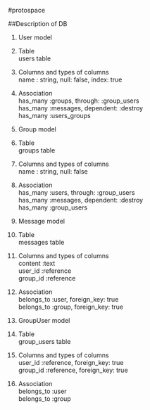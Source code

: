 #protospace

##Description of DB

1. User model  
     
  1. Table  
    users table  
     
  2. Columns and types of columns  
    name : string, null: false, index: true  
    
  3. Association    
    has\_many :groups, through: :group\_users  
    has\_many :messages, dependent: :destroy  
    has\_many :users_groups  
      
2. Group model  
    
  1. Table  
    groups table  
    
  2. Columns and types of columns  
      name : string, null: false
    
  3. Association  
    has\_many :users, through: :group\_users  
    has\_many :messages, dependent: :destroy  
    has\_many :group\_users
      
3. Message model  
    
  1. Table  
    messages table  
    
  2. Columns and types of columns  
    content   :text  
    user\_id  :reference  
    group\_id :reference  
    
  3. Association  
    belongs\_to :user,  foreign_key: true  
    belongs\_to :group, foreign_key: true  
      
4. GroupUser model
  1. Table  
    group\_users table  
    
  2. Columns and types of columns  
    user\_id  :reference, foreign_key: true  
    group\_id :reference, foreign_key: true  
    
  3. Association  
    belongs\_to :user  
    belongs\_to :group  
